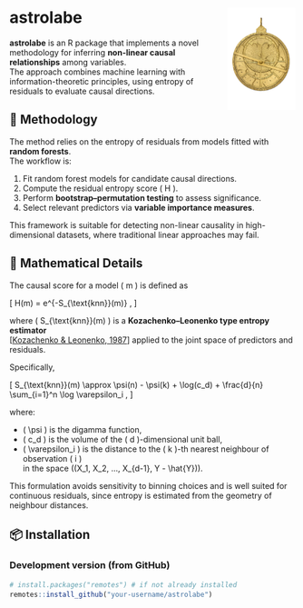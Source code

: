 # astrolabe <img src="man/figures/logo.png" align="right" width="120" />

**astrolabe** is an R package that implements a novel methodology for inferring **non-linear causal relationships** among variables.  
The approach combines machine learning with information-theoretic principles, using entropy of residuals to evaluate causal directions.

## 🔬 Methodology

The method relies on the entropy of residuals from models fitted with **random forests**.  
The workflow is:

1. Fit random forest models for candidate causal directions.  
2. Compute the residual entropy score \( H \).  
3. Perform **bootstrap–permutation testing** to assess significance.  
4. Select relevant predictors via **variable importance measures**.  

This framework is suitable for detecting non-linear causality in high-dimensional datasets, where traditional linear approaches may fail.

## 📐 Mathematical Details

The causal score for a model \( m \) is defined as

\[
H(m) = e^{-S_{\text{knn}}(m)} ,
\]

where \( S_{\text{knn}}(m) \) is a **Kozachenko–Leonenko type entropy estimator**  
\[[Kozachenko & Leonenko, 1987](https://doi.org/10.1007/BF01066342)\] applied to the joint space of predictors and residuals.  

Specifically,

\[
S_{\text{knn}}(m) \approx \psi(n) - \psi(k) + \log(c_d) + \frac{d}{n} \sum_{i=1}^n \log \varepsilon_i ,
\]

where:
- \( \psi \) is the digamma function,  
- \( c_d \) is the volume of the \( d \)-dimensional unit ball,  
- \( \varepsilon_i \) is the distance to the \( k \)-th nearest neighbour of observation \( i \)  
  in the space \((X_1, X_2, ..., X_{d-1}, Y - \hat{Y})\).  

This formulation avoids sensitivity to binning choices and is well suited for continuous residuals, since entropy is estimated from the geometry of neighbour distances.

## 📦 Installation

### Development version (from GitHub)
```r
# install.packages("remotes") # if not already installed
remotes::install_github("your-username/astrolabe")

